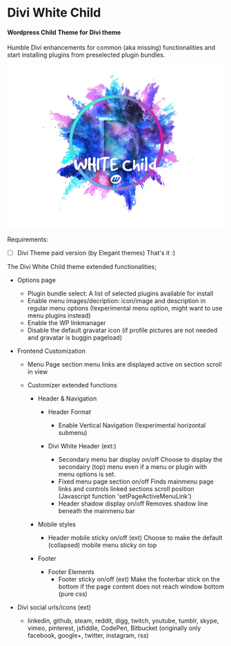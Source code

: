 
# Divi White Child

#### Wordpress Child Theme for Divi theme

Humble Divi enhancements for common (aka missing) functionalities and start installing plugins from preselected plugin bundles.

![Divi White Child](https://github.com/webbouwer/Divi-White/blob/master/preview.png)


Requirements:
- [ ] Divi Theme paid version (by Elegant themes)
  That's it :)

The Divi White Child theme extended functionalities;

  - Options page
    - Plugin bundle select: A list of selected plugins available for install
    - Enable menu images/decription: icon/image and description in regular menu options
      (!experimental menu option, might want to use menu plugins instead)
    - Enable the WP linkmanager
    - Disable the default gravatar icon (if profile pictures are not needed and gravatar is buggin pageload)

  - Frontend Customization
    - Menu
      Page section menu links are displayed active on section scroll in view

    - Customizer extended functions

      - Header & Navigation

        - Header Format
          - Enable Vertical Navigation (!experimental horizontal submenu)

        - Divi White Header (ext:)       
          - Secondary menu bar display on/off
            Choose to display the secondairy (top) menu even if a menu or plugin with menu options is set.
          - Fixed menu page section on/off
            Finds mainmenu page links and controls linked sections scroll position (Javascript function 'setPageActiveMenuLink')
          - Header shadow display on/off
            Removes shadow line beneath the mainmenu bar

      - Mobile styles
        - Header mobile sticky on/off (ext)
          Choose to make the default (collapsed) mobile menu sticky on top

      - Footer
        - Footer Elements
          - Footer sticky on/off (ext)
            Make the footerbar stick on the bottom if the page content does not reach window bottom (pure css)

   - Divi social urls/icons (ext)

     - linkedin, github, steam, reddit, digg, twitch, youtube, tumblr, skype, vimeo, pinterest, jsfiddle, CodePen, Bitbucket (originally only facebook, google+, twitter, instagram, rss)
